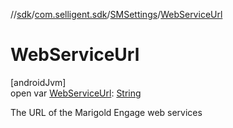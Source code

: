 //[sdk](../../../index.md)/[com.selligent.sdk](../index.md)/[SMSettings](index.md)/[WebServiceUrl](-web-service-url.md)

# WebServiceUrl

[androidJvm]\
open var [WebServiceUrl](-web-service-url.md): [String](https://developer.android.com/reference/kotlin/java/lang/String.html)

The URL of the Marigold Engage web services
